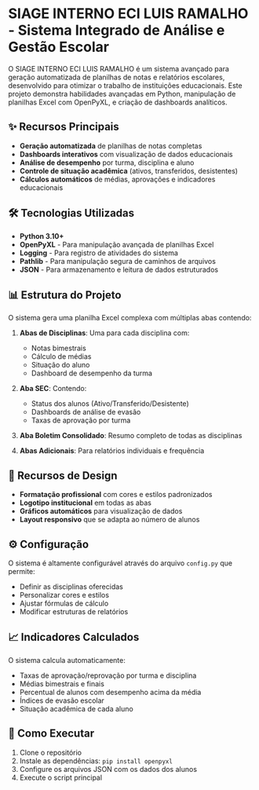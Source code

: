 # SIAGE INTERNO ECI LUIS RAMALHO - Sistema Integrado de Análise e Gestão Escolar


O SIAGE INTERNO ECI LUIS RAMALHO é um sistema avançado para geração automatizada de planilhas de notas e relatórios escolares, desenvolvido para otimizar o trabalho de instituições educacionais. Este projeto demonstra habilidades avançadas em Python, manipulação de planilhas Excel com OpenPyXL, e criação de dashboards analíticos.

## ✨ Recursos Principais

- **Geração automatizada** de planilhas de notas completas
- **Dashboards interativos** com visualização de dados educacionais
- **Análise de desempenho** por turma, disciplina e aluno
- **Controle de situação acadêmica** (ativos, transferidos, desistentes)
- **Cálculos automáticos** de médias, aprovações e indicadores educacionais

## 🛠️ Tecnologias Utilizadas

- **Python 3.10+**
- **OpenPyXL** - Para manipulação avançada de planilhas Excel
- **Logging** - Para registro de atividades do sistema
- **Pathlib** - Para manipulação segura de caminhos de arquivos
- **JSON** - Para armazenamento e leitura de dados estruturados

## 📊 Estrutura do Projeto

O sistema gera uma planilha Excel complexa com múltiplas abas contendo:

1. **Abas de Disciplinas**: Uma para cada disciplina com:
   - Notas bimestrais
   - Cálculo de médias
   - Situação do aluno
   - Dashboard de desempenho da turma

2. **Aba SEC**: Contendo:
   - Status dos alunos (Ativo/Transferido/Desistente)
   - Dashboards de análise de evasão
   - Taxas de aprovação por turma

3. **Aba Boletim Consolidado**: Resumo completo de todas as disciplinas

4. **Abas Adicionais**: Para relatórios individuais e frequência

## 🎨 Recursos de Design

- **Formatação profissional** com cores e estilos padronizados
- **Logotipo institucional** em todas as abas
- **Gráficos automáticos** para visualização de dados
- **Layout responsivo** que se adapta ao número de alunos

## ⚙️ Configuração

O sistema é altamente configurável através do arquivo `config.py` que permite:

- Definir as disciplinas oferecidas
- Personalizar cores e estilos
- Ajustar fórmulas de cálculo
- Modificar estruturas de relatórios

## 📈 Indicadores Calculados

O sistema calcula automaticamente:

- Taxas de aprovação/reprovação por turma e disciplina
- Médias bimestrais e finais
- Percentual de alunos com desempenho acima da média
- Índices de evasão escolar
- Situação acadêmica de cada aluno

## 🚀 Como Executar

1. Clone o repositório
2. Instale as dependências: `pip install openpyxl`
3. Configure os arquivos JSON com os dados dos alunos
4. Execute o script principal

